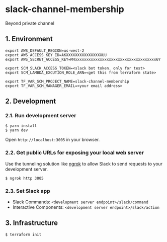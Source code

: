 # slack-channel-membership
Beyond private channel

## 1. Environment

```
export AWS_DEFAULT_REGION=us-west-2
export AWS_ACCESS_KEY_ID=AKXXXXXXXXXXXXXXXXUU
export AWS_SECRET_ACCESS_KEY=M4xxxxxxxxxxxxxxxxxxxxxxxxxxxxxxxxxxxx6Y

export SCM_SLACK_ACCESS_TOKEN=<slack bot token. only for test>
export SCM_LAMBDA_EXCUTION_ROLE_ARN=<get this from terraform state>

export TF_VAR_SCM_PROJECT_NAME=slack-channel-membership
export TF_VAR_SCM_MANAGER_EMAIL=<your email address>
```

## 2. Development

### 2.1. Run development server
```
$ yarn install
$ yarn dev
```

Open `http://localhost:3005` in your browser.

### 2.2. Get public URLs for exposing your local web server
Use the tunneling solution like [ngrok](https://ngrok.com/)
to allow Slack to send requests to your development server.

```
$ ngrok http 3005
```

### 2.3. Set Slack app
- Slack Commands: `<development server endpoint>/slack/command`
- Interactive Components: `<development server endpoint>/slack/action`


## 3. Infrastructure

```
$ terraform init
```
